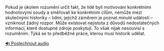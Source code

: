 
Pokud je úkolem rozumění určit fakt, že lidé byli motivováni konkrétními hodnotovými soudy a směřovali ke konkrétním cílům, nemůže mezi skutečnými historiky – lidmi, jejichž záměrem je poznat minulé události – vzniknout žádný rozpor. Může existovat nejistota z důvodů nedostatečných informací, které dostupné zdroje poskytují. To však nijak nesouvisí s rozuměním. Týká se to předběžné práce, kterou musí historik udělat.

[🔊 Poslechnout audio](/data/7-paragraphs/audio/chapter_19/para_009-Pokud-je-kolem-rozumn-urit-fakt-e-lid-byli.mp3)
